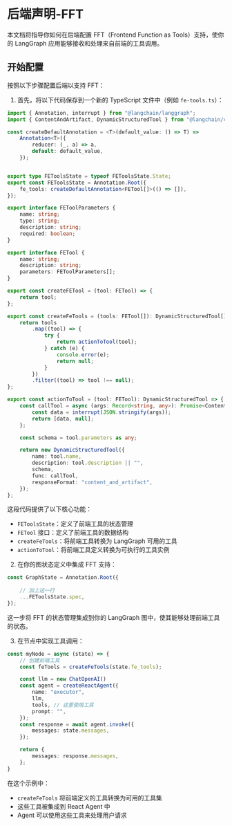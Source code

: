 # 后端声明-FFT

本文档将指导你如何在后端配置 FFT（Frontend Function as Tools）支持，使你的 LangGraph 应用能够接收和处理来自前端的工具调用。

## 开始配置

按照以下步骤配置后端以支持 FFT：

1. 首先，将以下代码保存到一个新的 TypeScript 文件中（例如 `fe-tools.ts`）：

```ts
import { Annotation, interrupt } from "@langchain/langgraph";
import { ContentAndArtifact, DynamicStructuredTool } from "@langchain/core/tools";

const createDefaultAnnotation = <T>(default_value: () => T) =>
    Annotation<T>({
        reducer: (_, a) => a,
        default: default_value,
    });


export type FEToolsState = typeof FEToolsState.State;
export const FEToolsState = Annotation.Root({
    fe_tools: createDefaultAnnotation<FETool[]>(() => []),
});

export interface FEToolParameters {
    name: string;
    type: string;
    description: string;
    required: boolean;
}

export interface FETool {
    name: string;
    description: string;
    parameters: FEToolParameters[];
}

export const createFETool = (tool: FETool) => {
    return tool;
};

export const createFeTools = (tools: FETool[]): DynamicStructuredTool[] => {
    return tools
        .map((tool) => {
            try {
                return actionToTool(tool);
            } catch (e) {
                console.error(e);
                return null;
            }
        })
        .filter((tool) => tool !== null);
};

export const actionToTool = (tool: FETool): DynamicStructuredTool => {
    const callTool = async (args: Record<string, any>): Promise<ContentAndArtifact> => {
        const data = interrupt(JSON.stringify(args));
        return [data, null];
    };

    const schema = tool.parameters as any;

    return new DynamicStructuredTool({
        name: tool.name,
        description: tool.description || "",
        schema,
        func: callTool,
        responseFormat: "content_and_artifact",
    });
};

```

这段代码提供了以下核心功能：

- `FEToolsState`：定义了前端工具的状态管理
- `FETool` 接口：定义了前端工具的数据结构
- `createFeTools`：将前端工具转换为 LangGraph 可用的工具
- `actionToTool`：将前端工具定义转换为可执行的工具实例

2. 在你的图状态定义中集成 FFT 支持：

```ts
const GraphState = Annotation.Root({
    
    // 加上这一行
    ...FEToolsState.spec,
});

```

这一步将 FFT 的状态管理集成到你的 LangGraph 图中，使其能够处理前端工具的状态。

3. 在节点中实现工具调用：

```ts
const myNode = async (state) => {
    // 创建前端工具
    const feTools = createFeTools(state.fe_tools);

    const llm = new ChatOpenAI()
    const agent = createReactAgent({
        name: "executor",
        llm,
        tools, // 这里使用工具
        prompt: "",
    });
    const response = await agent.invoke({
        messages: state.messages,
    });

    return {
        messages: response.messages,
    };
}
```

在这个示例中：

- `createFeTools` 将前端定义的工具转换为可用的工具集
- 这些工具被集成到 React Agent 中
- Agent 可以使用这些工具来处理用户请求
